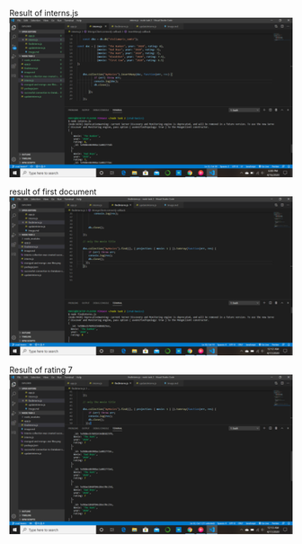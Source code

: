 Result of interns.js
![node task](assests/interns.js_result.png)

result of first document
![node task](assests/result_of_first_document.png)

Result of rating 7
![node task](assests/result_of_rating_7.png)
